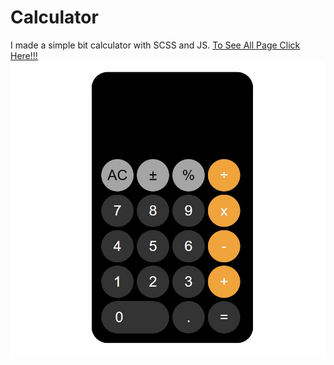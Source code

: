 # Calculator
I made a simple bit calculator with SCSS and JS.
[To See All Page Click Here!!!]([https://muazv.github.io/Calculator/](https://eyupomer.github.io/HTML-SCSS-JS-IOS-Calculator/))
![](https://github.com/MuazV/Calculator/blob/master/Preview.jpg)
